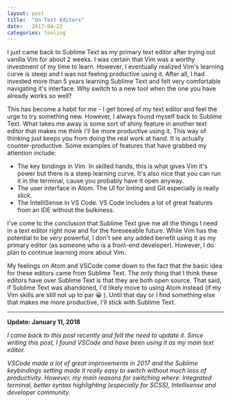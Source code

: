 ```yaml
---
layout: post
title:  "On Text Editors"
date:   2017-04-22
categories: tooling
---
```


I just came back to Sublime Text as my primary text editor after trying out vanilla Vim for about 2 weeks. I was certain that Vim was a worthy investment of my time to learn. However, I eventually realized Vim's learning curve is steep and I was not feeling productive using it. After all, I had invested more than 5 years learning Sublime Text and felt very comfortable navigating it's interface. Why switch to a new tool when the one you have already works so well?

This has become a habit for me - I get bored of my text editor and feel the urge to try something new. However, I always found myself back to Sublime Text. What takes me away is some sort of shiny feature in another text editor that makes me think I'll be more productive using it. This way of thinking just keeps you from doing the real work at hand. It is actually counter-productive. Some examples of features that have grabbed my attention include:

- The key bindings in Vim. In skilled hands, this is what gives Vim it's power but there is a steep learning curve. It's also nice that you can run it in the terminal, cause you probably have it open anyway.
- The user interface in Atom. The UI for linting and Git especially is really slick. 
- The IntelliSense in VS Code. VS Code includes a lot of great features from an IDE without the bulkiness.

I've come to the conclusion that Sublime Text give me all the things I need in a text editor right now and for the foreseeable future. While Vim has the potential to be _very_ powerful, I don't see any added benefit using it as my primary editor (as someone who is a front-end developer). However, I do plan to continue learning more about Vim. 

My feelings on Atom and VSCode come down to the fact that the basic idea for these editors came from Sublime Text. The only thing that I think these editors have over Sublime Text is that they are both open source. That said, if Sublime Text was abandoned, I'd likely move to using Atom instead (if my Vim skills are still not up to par 😀 ). Until that day or I find something else that makes me more productive, I'll stick with Sublime Text.

* * *

**Update: January 11, 2018**

*I came back to this post recently and felt the need to update it. Since writing this post, I found VSCode and have been using it as my main text editor.* 

*VSCode made a lot of great improvements in 2017 and the Sublime keybindings setting made it really easy to switch without much loss of productivity. However, my main reasons for switching where: Integrated terminal, better syntax highlighting (especially for SCSS), Intellisense and developer community.*

